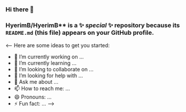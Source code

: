 ### Hi there 👋

### HyerimB/HyerimB** is a ✨ _special_ ✨ repository because its `README.md` (this file) appears on your GitHub profile.

<--
Here are some ideas to get you started:

- 🔭 I’m currently working on ...
- 🌱 I’m currently learning ...
- 👯 I’m looking to collaborate on ...
- 🤔 I’m looking for help with ...
- 💬 Ask me about ...
- 📫 How to reach me: ...
- 😄 Pronouns: ...
- ⚡ Fun fact: ...
-->
